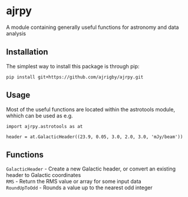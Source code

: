 # ajrpy
A module containing generally useful functions for astronomy and data analysis

## Installation
The simplest way to install this package is through pip:

```pip install git+https://github.com/ajrigby/ajrpy.git```

## Usage
Most of the useful functions are located within the astrotools module, whhich can be used as e.g.

```
import ajrpy.astrotools as at

header = at.GalacticHeader((23.9, 0.05, 3.0, 2.0, 3.0, 'mJy/beam'))
```

## Functions

`GalacticHeader` - Create a new Galactic header, or convert an existing header to Galactic coordinates  
`RMS` - Return the RMS value or array for some input data  
`RoundUpToOdd` - Rounds a value up to the nearest odd integer  
